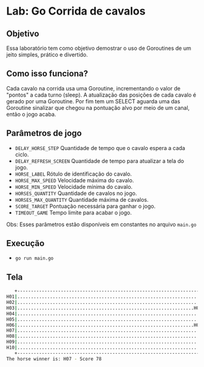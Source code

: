 # Lab: Go Corrida de cavalos

## Objetivo
Essa laboratório tem como objetivo demostrar o uso de Goroutines de um jeito simples, prático e divertido.

## Como isso funciona?
Cada cavalo na corrida usa uma Goroutine, incrementando o valor de "pontos" a cada turno (sleep). A atualização das posições de cada cavalo é gerado por uma Goroutine. Por fim tem um SELECT aguarda uma das Goroutine sinalizar que chegou na pontuação alvo por meio de um canal, então o jogo acaba.

## Parâmetros de jogo
- `DELAY_HORSE_STEP` Quantidade de tempo que o cavalo espera a cada ciclo.
- `DELAY_REFRESH_SCREEN` Quantidade de tempo para atualizar a tela do jogo.
- `HORSE_LABEL` Rótulo de identificação do cavalo.
- `HORSE_MAX_SPEED` Velocidade máxima do cavalo.
- `HORSE_MIN_SPEED` Velocidade mínima do cavalo.
- `HORSES_QUANTITY` Quantidade de cavalos no jogo.
- `HORSES_MAX_QUANTITY` Quantidade máxima de cavalos.
- `SCORE_TARGET` Pontuação necessária para ganhar o jogo.
- `TIMEOUT_GAME` Tempo limite para acabar o jogo.

Obs: Esses parâmetros estão disponíveis em constantes no arquivo `main.go`

## Execução
- `go run main.go`

## Tela
```bash
   +-----------------------------------------------------------------------------+
H01|......................................................................H01    |
H02|..........................................................................H02|
H03|.................................................................H03         |
H04|...........................................................................H04|
H05|....................................................................H05      |
H06|.................................................................H06         |
H07|..............................................................................H07|
H08|....................................................................H08      |
H09|.......................................................................H09   |
H10|........................................................................H10  |
   +-----------------------------------------------------------------------------+
The horse winner is: H07 - Score 78
```
